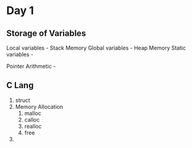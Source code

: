 # Day 1

## Storage of Variables

Local variables - Stack Memory 
Global variables - Heap Memory 
Static variables - 


Pointer Arithmetic - 

## C Lang

1. struct
1. Memory Allocation
    1. malloc
    1. calloc
    1. realloc
    1. free
1.  

